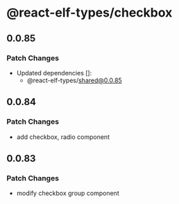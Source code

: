 # @react-elf-types/checkbox

## 0.0.85

### Patch Changes

- Updated dependencies []:
  - @react-elf-types/shared@0.0.85

## 0.0.84

### Patch Changes

- add checkbox, radio component

## 0.0.83

### Patch Changes

- modify checkbox group component
